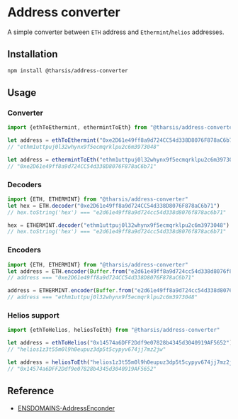 # Address converter

A simple converter between `ETH` address and `Ethermint`/`helios` addresses.

## Installation

``` sh
npm install @tharsis/address-converter
```

## Usage

### Converter

``` ts
import {ethToEthermint, ethermintToEth} from "@tharsis/address-converter"

let address = ethToEthermint("0xe2D61e49ff8a9d724CC54d338D8076F878aC6b71")
// "ethm1uttpuj0l32whynx9f5ecmqrklpu2c6m3973048"

let address = ethermintToEth("ethm1uttpuj0l32whynx9f5ecmqrklpu2c6m3973048")
// "0xe2D61e49ff8a9d724CC54d338D8076F878aC6b71"
```

### Decoders

``` ts
import {ETH, ETHERMINT} from "@tharsis/address-converter"
let hex = ETH.decoder("0xe2D61e49ff8a9d724CC54d338D8076F878aC6b71")
// hex.toString('hex') === "e2d61e49ff8a9d724cc54d338d8076f878ac6b71"

hex = ETHERMINT.decoder("ethm1uttpuj0l32whynx9f5ecmqrklpu2c6m3973048")
// hex.toString('hex') === "e2d61e49ff8a9d724cc54d338d8076f878ac6b71"
```

### Encoders

``` ts
import {ETH, ETHERMINT} from "@tharsis/address-converter"
let address = ETH.encoder(Buffer.from("e2d61e49ff8a9d724cc54d338d8076f878ac6b71","hex"))
// address === "0xe2D61e49ff8a9d724CC54d338D8076F878aC6b71"

address = ETHERMINT.encoder(Buffer.from("e2d61e49ff8a9d724cc54d338d8076f878ac6b71","hex"))
// address === "ethm1uttpuj0l32whynx9f5ecmqrklpu2c6m3973048"
```

### Helios support

```ts
import {ethToHelios, heliosToEth} from "@tharsis/address-converter"

let address = ethToHelios("0x14574a6DFF2Ddf9e07828b4345d3040919AF5652")
// "helios1z3t55m0l9h0eupuz3dp5t5cypyv674jj7mz2jw"

let address = heliosToEth("helios1z3t55m0l9h0eupuz3dp5t5cypyv674jj7mz2jw")
// "0x14574a6DFF2Ddf9e07828b4345d3040919AF5652"
```

## Reference

- [ENSDOMAINS-AddressEnconder](https://github.com/ensdomains/address-encoder)
